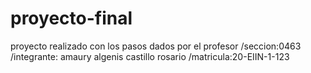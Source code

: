 # proyecto-final
proyecto realizado con los pasos dados por el profesor /seccion:0463 /integrante: amaury algenis castillo rosario /matricula:20-EIIN-1-123
